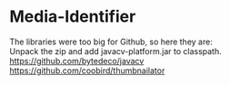 # Media-Identifier

The libraries were too big for Github, so here they are:  
Unpack the zip and add javacv-platform.jar to classpath.
https://github.com/bytedeco/javacv  
https://github.com/coobird/thumbnailator
